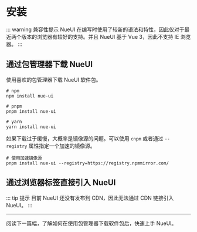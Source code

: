 # 安装

::: warning 兼容性提示
NueUI 在编写时使用了较新的语法和特性，因此仅对于最近两个版本的浏览器有较好的支持。并且 NueUI 基于 Vue 3，因此不支持 IE 浏览器。
:::

## 通过包管理器下载 NueUI

使用喜欢的包管理器下载 NueUI 软件包。

```shell
# npm
npm install nue-ui

# pnpm
pnpm install nue-ui

# yarn
yarn install nue-ui
```

如果下载过于缓慢，大概率是镜像源的问题。可以使用 `cnpm` 或者通过 `--registry` 属性指定一个加速的镜像源。

```shell
# 使用加速镜像源
pnpm install nue-ui --registry=https://registry.npmmirror.com/
```

## 通过浏览器标签直接引入 NueUI

::: tip 提示
目前 NueUI 还没有发布到 CDN，因此无法通过 CDN 链接引入 NueUI。
:::

---

阅读下一篇幅，了解如何在使用包管理器下载软件包后，快速上手 NueUI。
